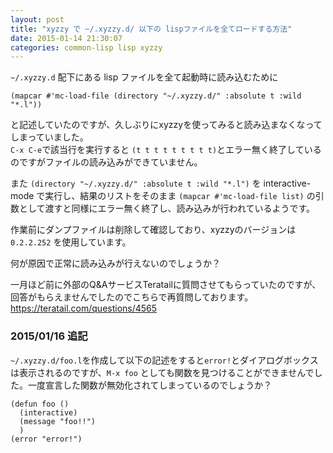 ```yaml
---
layout: post
title: "xyzzy で ~/.xyzzy.d/ 以下の lispファイルを全てロードする方法"
date: 2015-01-14 21:30:07
categories: common-lisp lisp xyzzy
---
```

<p><code>~/.xyzzy.d</code> 配下にある lisp ファイルを全て起動時に読み込むために</p>

<pre><code>(mapcar #'mc-load-file (directory "~/.xyzzy.d/" :absolute t :wild "*.l"))
</code></pre>

<p>と記述していたのですが、久しぶりにxyzzyを使ってみると読み込まなくなってしまっていました。<br>
<code>C-x C-e</code>で該当行を実行すると <code>(t t t t t t t t t)</code>とエラー無く終了しているのですがファイルの読み込みができていません。</p>

<p>また <code>(directory "~/.xyzzy.d/" :absolute t :wild "*.l")</code> を interactive-mode で実行し、結果のリストをそのまま <code>(mapcar #'mc-load-file list)</code> の引数として渡すと同様にエラー無く終了し、読み込みが行われているようです。</p>

<p>作業前にダンプファイルは削除して確認しており、xyzzyのバージョンは <code>0.2.2.252</code> を使用しています。</p>

<p>何が原因で正常に読み込みが行えないのでしょうか？</p>

<p>一月ほど前に外部のQ&amp;AサービスTeratailに質問させてもらっていたのですが、回答がもらえませんでしたのでこちらで再質問しております。<br>
<a href="https://teratail.com/questions/4565" rel="nofollow">https://teratail.com/questions/4565</a></p>

<h3>2015/01/16 追記</h3>

<p><code>~/.xyzzy.d/foo.l</code>を作成して以下の記述をすると<code>error!</code>とダイアログボックスは表示されるのですが、<code>M-x foo</code> としても関数を見つけることができませんでした。一度宣言した関数が無効化されてしまっているのでしょうか？</p>

<pre><code>(defun foo ()
  (interactive)
  (message "foo!!")
  )
(error "error!")
</code></pre>
